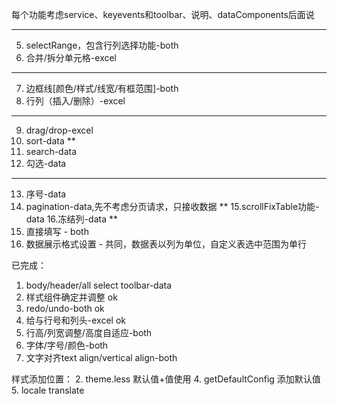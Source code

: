 每个功能考虑service、keyevents和toolbar、说明、dataComponents后面说
***
5. selectRange，包含行列选择功能-both
6. 合并/拆分单元格-excel
***
7. 边框线[颜色/样式/线宽/有框范围]-both
8. 行列（插入/删除）-excel
***
9. drag/drop-excel
10. sort-data
**
11. search-data
12. 勾选-data
***
13. 序号-data
14. pagination-data,先不考虑分页请求，只接收数据
**
15.scrollFixTable功能-data
16.冻结列-data
**
17. 直接填写 - both
18. 数据展示格式设置 - 共同，数据表以列为单位，自定义表选中范围为单行

已完成：
1. body/header/all select toolbar-data
1. 样式组件确定并调整 ok
3. redo/undo-both ok
4. 给与行号和列头-excel ok
2. 行高/列宽调整/高度自适应-both
5. 字体/字号/颜色-both
6. 文字对齐text align/vertical align-both


样式添加位置：
2. theme.less 默认值+值使用
4. getDefaultConfig 添加默认值
5. locale translate